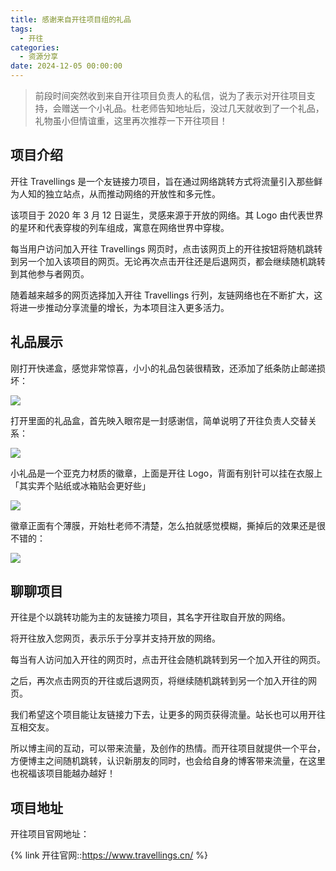 ```yaml
---
title: 感谢来自开往项目组的礼品
tags:
  - 开往
categories:
  - 资源分享
date: 2024-12-05 00:00:00
---
```


> 前段时间突然收到来自开往项目负责人的私信，说为了表示对开往项目支持，会赠送一个小礼品。杜老师告知地址后，没过几天就收到了一个礼品，礼物虽小但情谊重，这里再次推荐一下开往项目！

<!-- more -->

## 项目介绍

开往 Travellings 是一个友链接力项目，旨在通过网络跳转方式将流量引入那些鲜为人知的独立站点，从而推动网络的开放性和多元性。

该项目于 2020 年 3 月 12 日诞生，灵感来源于开放的网络。其 Logo 由代表世界的星环和代表穿梭的列车组成，寓意在网络世界中穿梭。

每当用户访问加入开往 Travellings 网页时，点击该网页上的开往按钮将随机跳转到另一个加入该项目的网页。无论再次点击开往还是后退网页，都会继续随机跳转到其他参与者网页。

随着越来越多的网页选择加入开往 Travellings 行列，友链网络也在不断扩大，这将进一步推动分享流量的增长，为本项目注入更多活力。

## 礼品展示

刚打开快递盒，感觉非常惊喜，小小的礼品包装很精致，还添加了纸条防止邮递损坏：

![](https://cdn.dusays.com/2024/12/775-1.jpg)

打开里面的礼品盒，首先映入眼帘是一封感谢信，简单说明了开往负责人交替关系：

![](https://cdn.dusays.com/2024/12/775-2.jpg)

小礼品是一个亚克力材质的徽章，上面是开往 Logo，背面有别针可以挂在衣服上「其实弄个贴纸或冰箱贴会更好些」

![](https://cdn.dusays.com/2024/12/775-3.jpg)

徽章正面有个薄膜，开始杜老师不清楚，怎么拍就感觉模糊，撕掉后的效果还是很不错的：

![](https://cdn.dusays.com/2024/12/775-4.jpg)

## 聊聊项目

开往是个以跳转功能为主的友链接力项目，其名字开往取自开放的网络。

将开往放入您网页，表示乐于分享并支持开放的网络。

每当有人访问加入开往的网页时，点击开往会随机跳转到另一个加入开往的网页。

之后，再次点击网页的开往或后退网页，将继续随机跳转到另一个加入开往的网页。

我们希望这个项目能让友链接力下去，让更多的网页获得流量。站长也可以用开往互相交友。

所以博主间的互动，可以带来流量，及创作的热情。而开往项目就提供一个平台，方便博主之间随机跳转，认识新朋友的同时，也会给自身的博客带来流量，在这里也祝福该项目能越办越好！

## 项目地址

开往项目官网地址：

{% link 开往官网::https://www.travellings.cn/ %}
